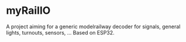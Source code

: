 # myRailIO
A project aiming for a generic modelrailway decoder for signals, general lights, turnouts, sensors, ... 
Based on ESP32.
